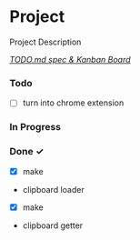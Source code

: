 # Project

Project Description

<em>[TODO.md spec & Kanban Board](https://bit.ly/3fCwKfM)</em>

### Todo

- [ ] turn into chrome extension  

### In Progress


### Done ✓

- [x] make  
- clipboard loader  
- [x] make  
- clipboard getter  

